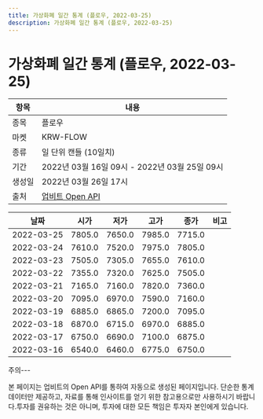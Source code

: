 ```yaml
---
title: 가상화폐 일간 통계 (플로우, 2022-03-25)
description: 가상화폐 일간 통계 (플로우, 2022-03-25)
---
```


가상화폐 일간 통계 (플로우, 2022-03-25)
===

|항목|내용|
|--|--|
|종목|플로우|
|마켓|KRW-FLOW|
|종류|일 단위 캔들 (10일치)|
|기간|2022년 03월 16일 09시 - 2022년 03월 25일 09시|
|생성일|2022년 03월 26일 17시|
|출처|[업비트 Open API](https://docs.upbit.com)|


|날짜|시가|저가|고가|종가|비고|
|--|--|--|--|--|--|
|2022-03-25|7805.0|7650.0|7985.0|7715.0|    |
|2022-03-24|7610.0|7520.0|7975.0|7805.0|    |
|2022-03-23|7505.0|7305.0|7655.0|7610.0|    |
|2022-03-22|7355.0|7320.0|7625.0|7505.0|    |
|2022-03-21|7165.0|7160.0|7820.0|7360.0|    |
|2022-03-20|7095.0|6970.0|7590.0|7160.0|    |
|2022-03-19|6885.0|6865.0|7200.0|7095.0|    |
|2022-03-18|6870.0|6715.0|6970.0|6885.0|    |
|2022-03-17|6750.0|6690.0|7100.0|6875.0|    |
|2022-03-16|6540.0|6460.0|6775.0|6750.0|    |


주의---

본 페이지는 업비트의 Open API를 통하여 자동으로 생성된 페이지입니다. 단순한 통계 데이터만 제공하고, 자료를 통해 인사이트를 얻기 위한 참고용으로만 사용하시기 바랍니다.투자를 권유하는 것은 아니며, 투자에 대한 모든 책임은 투자자 본인에게 있습니다.